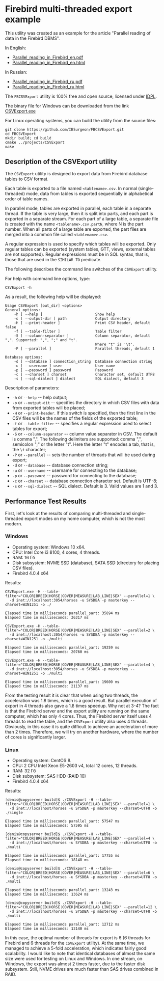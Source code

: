 # Firebird multi-threaded export example

This utility was created as an example for the article "Parallel reading of data in the Firebird DBMS".

In English:

* [Parallel_reading_in_Firebird_en.pdf](https://github.com/IBSurgeon/FBCSVExport/releases/download/1.0/Parallel_reading_in_Firebird_en.pdf)
* [Parallel_reading_in_Firebird_en.html](https://github.com/IBSurgeon/FBCSVExport/releases/download/1.0/Parallel_reading_in_Firebird_en-html.zip)

In Russian:

* [Parallel_reading_in_Firebird_ru.pdf](https://github.com/IBSurgeon/FBCSVExport/releases/download/1.0/Parallel_reading_in_Firebird_ru.pdf)
* [Parallel_reading_in_Firebird_ru.html](https://github.com/IBSurgeon/FBCSVExport/releases/download/1.0/Parallel_reading_in_Firebird_ru-html.zip)

The `FBCSVExport` utility is 100% free and open source, licensed under [IDPL](https://www.firebirdsql.org/en/initial-developer-s-public-license-version-1-0/).

The binary file for Windows can be downloaded from the link [CSVExport.exe](https://github.com/IBSurgeon/FBCSVExport/releases/download/1.0/CSVExport.exe)

For Linux operating systems, you can build the utility from the source files:

```
git clone https://github.com/IBSurgeon/FBCSVExport.git
cd FBCSVExport
mkdir build; cd build
cmake ../projects/CSVExport
make
```

## Description of the CSVExport utility

The `CSVExport` utility is designed to export data from Firebird database tables to CSV format.

Each table is exported to a file named `<tablename>.csv`. In normal (single-threaded) mode, 
data from tables is exported sequentially in alphabetical order of table names.

In parallel mode, tables are exported in parallel, each table in a separate thread. 
If the table is very large, then it is split into parts, and each part is exported in a separate stream. 
For each part of a large table, a separate file is created with the name `<tablename>.csv.partN`, 
where N is the part number. When all parts of a large table are exported, the part files are merged 
into a common file called `<tablename>.csv`.

A regular expression is used to specify which tables will be exported. Only regular tables can be 
exported (system tables, GTT, views, external tables are not supported). Regular expressions must be in SQL syntax, 
that is, those that are used in the `SIMILAR TO` predicate.

The following describes the command line switches of the `CSVExport` utility.

For help with command line options, type:

```
CSVExport -h
```

As a result, the following help will be displayed:

```
Usage CSVExport [out_dir] <options>
General options:
    -h [ --help ]                        Show help
    -o [ --output-dir ] path             Output directory
    -H [ --print-header ]                Print CSV header, default false
    -f [ --table-filter ]                Table filter
    -S [ --column-separator ]            Column separator, default ",". Supported: ",", ";" and "t".
                                         Where "t" is '\t'.
    -P [ --parallel ]                    Parallel threads, default 1

Database options:
    -d [ --database ] connection_string  Database connection string
    -u [ --username ] user               User name
    -p [ --password ] password           Password
    -c [ --charset ] charset             Character set, default UTF8
    -s [ --sql-dialect ] dialect         SQL dialect, default 3
```

Description of parameters:

* `-h` or `--help` -- help output;
* `-o` or `--output-dit` -- specifies the directory in which CSV files with data from exported tables will be placed;
* `-H` or `--print-header`. If this switch is specified, then the first line in the CSV files will be the names of the fields of the exported table;
* `-f` or `--table-filter` -- specifies a regular expression used to select tables for export;
* `-S` or `--column-separator` -- column value separator in CSV. The default is comma ",".
  The following delimiters are supported: comma ",", semicolon ";" or the letter "t".
  Here the letter "t" encodes a tab, that is, the `\t` character;
* `-P` or `--parallel` -- sets the number of threads that will be used during export;
* `-d` or `--database` -- database connection string;
* `-u` or `--username` -- username for connecting to the database;
* `-p` or `--password` -- password for connecting to the database;
* `-c` or `--charset` -- database connection character set. Default is UTF-8;
* `-s` or `--sql-dialect` -- SQL dialect. Default is 3. Valid values are 1 and 3.

## Performance Test Results

First, let's look at the results of comparing multi-threaded and single-threaded export modes on my home computer, which is not the most modern.

### Windows

* Operating system: Windows 10 x64.
* CPU: Intel Core i3 8100, 4 cores, 4 threads.
* RAM: 16 Гб
* Disk subsystem: NVME SSD (database), SATA SSD (directory for placing CSV files).
* Firebird 4.0.4 x64

Results:

```
CSVExport.exe -H --table-filter="COLOR|BREED|HORSE|COVER|MEASURE|LAB_LINE|SEX" --parallel=1 \
  -d inet://localhost:3054/horses -u SYSDBA -p masterkey --charset=WIN1251 -o ./

Elapsed time in milliseconds parallel_part: 35894 ms
Elapsed time in milliseconds: 36317 ms

CSVExport.exe -H --table-filter="COLOR|BREED|HORSE|COVER|MEASURE|LAB_LINE|SEX" --parallel=2 \
  -d inet://localhost:3054/horses -u SYSDBA -p masterkey --charset=WIN1251 -o ./multi

Elapsed time in milliseconds parallel_part: 19259 ms
Elapsed time in milliseconds: 20760 ms

CSVExport.exe -H --table-filter="COLOR|BREED|HORSE|COVER|MEASURE|LAB_LINE|SEX" --parallel=4 \
  -d inet://localhost:3054/horses -u SYSDBA -p masterkey --charset=WIN1251 -o ./multi

Elapsed time in milliseconds parallel_part: 19600 ms
Elapsed time in milliseconds: 21137 ms
```

From the testing result it is clear that when using two threads, the acceleration was 1.8 times, which is a good result. 
But parallel execution of export in 4 threads also gave a 1.8 times speedup. Why not at 3-4? 
The fact is that the Firebird server and the export utility are running on the same computer, which has only 4 cores. 
Thus, the Firebird server itself uses 4 threads to read the table, and the `CSVExport` utility also uses 4 threads. 
Obviously, in this case it is quite difficult to achieve an acceleration of more than 2 times. Therefore, we will 
try on another hardware, where the number of cores is significantly larger.

### Linux

* Operating system: CentOS 8.
* CPU: 2 CPU Intel Xeon E5-2603 v4, total 12 cores, 12 threads.
* RAM: 32 Гб
* Disk subsystem: SAS HDD (RAID 10)
* Firebird 4.0.4 x64

Results:

```
[denis@copyserver build]$ ./CSVExport -H --table-filter="COLOR|BREED|HORSE|COVER|MEASURE|LAB_LINE|SEX" --parallel=1 \
  -d inet://localhost/horses -u SYSDBA -p masterkey --charset=UTF8 -o ./single

Elapsed time in milliseconds parallel_part: 57547 ms
Elapsed time in milliseconds: 57595 ms

[denis@copyserver build]$ ./CSVExport -H --table-filter="COLOR|BREED|HORSE|COVER|MEASURE|LAB_LINE|SEX" --parallel=4 \
  -d inet://localhost/horses -u SYSDBA -p masterkey --charset=UTF8 -o ./multi

Elapsed time in milliseconds parallel_part: 17755 ms
Elapsed time in milliseconds: 18148 ms

[denis@copyserver build]$ ./CSVExport -H --table-filter="COLOR|BREED|HORSE|COVER|MEASURE|LAB_LINE|SEX" --parallel=6 \
  -d inet://localhost/horses -u SYSDBA -p masterkey --charset=UTF8 -o ./multi

Elapsed time in milliseconds parallel_part: 13243 ms
Elapsed time in milliseconds: 13624 ms

[denis@copyserver build]$ ./CSVExport -H --table-filter="COLOR|BREED|HORSE|COVER|MEASURE|LAB_LINE|SEX" --parallel=12 \
  -d inet://localhost/horses -u SYSDBA -p masterkey --charset=UTF8 -o ./multi

Elapsed time in milliseconds parallel_part: 12712 ms
Elapsed time in milliseconds: 13140 ms
```

In this case, the optimal number of threads for export is 6 (6 threads for Firebird and 6 threads for the `CSVExport` utility). 
At the same time, we managed to achieve a 5-fold acceleration, which indicates fairly good scalability.
I would like to note that identical databases of almost the same size were used for testing on Linux and Windows. In one stream, on Windows, 
the export was almost 2 times faster, due to the faster disk subsystem. Still, NVME drives are much faster than SAS drives combined in RAID.

